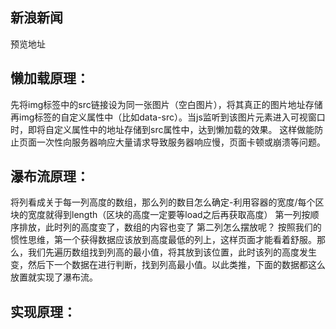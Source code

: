 ## 新浪新闻
预览地址
## 懒加载原理：
先将img标签中的src链接设为同一张图片（空白图片），将其真正的图片地址存储再img标签的自定义属性中（比如data-src）。当js监听到该图片元素进入可视窗口时，即将自定义属性中的地址存储到src属性中，达到懒加载的效果。
这样做能防止页面一次性向服务器响应大量请求导致服务器响应慢，页面卡顿或崩溃等问题。
## 瀑布流原理：
将列看成关于每一列高度的数组，那么列的数目怎么确定-利用容器的宽度/每个区块的宽度就得到length（区块的高度一定要等load之后再获取高度）
第一列按顺序排放，此时列的高度变了，数组的内容也变了
第二列怎么摆放呢？  按照我们的惯性思维，第一个获得数据应该放到高度最低的列上，这样页面才能看着舒服。那么，我们先遍历数组找到列高的最小值，将其放到该位置，此时该列的高度发生变，然后下一个数据在进行判断，找到列高最小值。以此类推，下面的数据都这么放置就实现了瀑布流。
## 实现原理：
